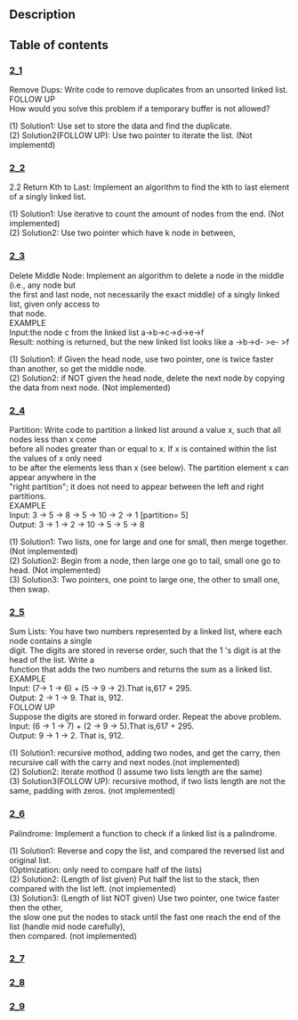 ## Description
## Table of contents
### [2_1](./2_1)
Remove Dups: Write code to remove duplicates from an unsorted linked list.  
FOLLOW UP  
How would you solve this problem if a temporary buffer is not allowed?  

(1) Solution1: Use set to store the data and find the duplicate.  
(2) Solution2(FOLLOW UP): Use two pointer to iterate the list. (Not implementd)
### [2_2](./2_2)
2.2 Return Kth to Last: Implement an algorithm to find the kth to last element of a singly linked list.  

(1) Solution1: Use iterative to count the amount of nodes from the end. (Not implemented)  
(2) Solution2: Use two pointer which have k node in between,  
### [2_3](./2_3)
Delete Middle Node: Implement an algorithm to delete a node in the middle (i.e., any node but  
the first and last node, not necessarily the exact middle) of a singly linked list, given only access to  
that node.  
EXAMPLE  
lnput:the node c from the linked list a->b->c->d->e->f  
Result: nothing is returned, but the new linked list looks like a ->b->d- >e- >f  

(1) Solution1: if Given the head node, use two pointer, one is twice faster than another, so get the middle node.  
(2) Solution2: if NOT given the head node, delete the next node by copying the data from next node. (Not implemented)
### [2_4](./2_4)
Partition: Write code to partition a linked list around a value x, such that all nodes less than x come  
before all nodes greater than or equal to x. If x is contained within the list the values of x only need  
to be after the elements less than x (see below). The partition element x can appear anywhere in the  
"right partition"; it does not need to appear between the left and right partitions.  
EXAMPLE  
Input: 3 -> 5 -> 8 -> 5 -> 10 -> 2 -> 1 [partition= 5]  
Output: 3 -> 1 -> 2 -> 10 -> 5 -> 5 -> 8  

(1) Solution1: Two lists, one for large and one for small, then merge together. (Not implemented)  
(2) Solution2: Begin from a node, then large one go to tail, small one go to head. (Not implemented)  
(3) Solution3: Two pointers, one point to large one, the other to small one, then swap.  
### [2_5](./2_5)
Sum Lists: You have two numbers represented by a linked list, where each node contains a single  
digit. The digits are stored in reverse order, such that the 1 's digit is at the head of the list. Write a  
function that adds the two numbers and returns the sum as a linked list.  
EXAMPLE  
Input: (7-> 1 -> 6) + (5 -> 9 -> 2).That is,617 + 295.  
Output: 2 -> 1 -> 9. That is, 912.  
FOLLOW UP  
Suppose the digits are stored in forward order. Repeat the above problem.  
Input: (6 -> 1 -> 7) + (2 -> 9 -> 5).That is,617 + 295.  
Output: 9 -> 1 -> 2. That is, 912.  

(1) Solution1: recursive mothod, adding two nodes, and get the carry, then recursive call with the carry and next nodes.(not implemented)  
(2) Solution2: iterate mothod (I assume two lists length are the same)  
(3) Solution3(FOLLOW UP): recursive mothod, if two lists length are not the same, padding with zeros. (not implemented)  
### [2_6](./2_6)
Palindrome: Implement a function to check if a linked list is a palindrome.  

(1) Solution1: Reverse and copy the list, and compared the reversed list and original list.  
               (Optimization: only need to compare half of the lists)  
(2) Solution2: (Length of list given) Put half the list to the stack, then compared with the list left. (not implemented)  
(3) Solution3: (Length of list NOT given) Use two pointer, one twice faster then the other,  
               the slow one put the nodes to stack until the fast one reach the end of the list (handle mid node carefully),  
			   then compared. (not implemented)  
### [2_7](./2_7)
### [2_8](./2_8)
### [2_9](./2_9)